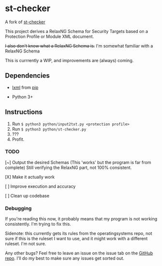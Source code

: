 # st-checker

A fork of [st-checker](https://github.com/commoncriteria/st-checker)

This project derives a RelaxNG Schema for Security Targets based on a Protection Profile or Module XML document.

~~I also don't know what a RelaxNG Schema is.~~
I'm somewhat familiar with a RelaxNG Schema

This is currrently a WIP, and improvements are (always) coming.

## Dependencies

* [lxml](https://lxml.de/) from [pip](https://pypi.org/project/lxml/)

* Python 3+

## Instructions

1. Run `$ python3 python/input2txt.py <protection profile>`
2. Run `$ python3 python/st-checker.py`
3. ???
4. Profit.

### TODO

[~] Output the desired Schemas (This 'works' but the program is far from complete) Still verifying the RelaxNG part, not 100% consistent.

[X] Make it actually work

[ ] Improve execution and accuracy

[ ] Clean up codebase

### Debugging

If you're reading this now, it probably means that my program is not working consistently. I'm trying to fix this.

Sidenote: this currently gets its rules from the operatingsystems repo, not sure if this is the ruleset I want to use, and it might work with a different ruleset. I'm not sure.

Any other bugs? Feel free to leave an issue on the issue tab on the [GitHub repo](https://www.github.com/AndroidKitKat/st-checker). I'll do my best to make sure any issues get sorted out.